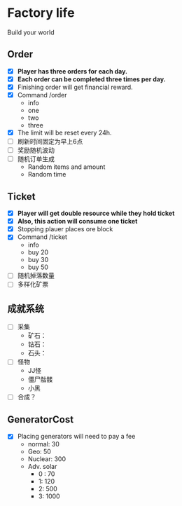 # Factory life #
Build your world

## Order ##
- [x] __Player has three orders for each day.__
- [x] __Each order can be completed three times per day.__
- [x] Finishing order will get financial reward.
- [x] Command /order
    - info
    - one
    - two
    - three
- [x] The limit will be reset every 24h.
- [ ] 刷新时间固定为早上6点
- [ ] 奖励随机波动
- [ ] 随机订单生成
    - Random items and amount
    - Random time

## Ticket ##
* [x] __Player will get double resource while they hold ticket__
* [x] __Also, this action will consume one ticket__
* [x] Stopping plauer places ore block
* [x] Command /ticket
    - info
    - buy 20
    - buy 30
    - buy 50
* [ ] 随机掉落数量
* [ ] 多样化矿票

## 成就系统 ##
* [ ] 采集
    - 矿石：
    - 钻石：
    - 石头：
* [ ] 怪物
    - JJ怪
    - 僵尸骷髅
    - 小黑
* [ ] 合成？

## GeneratorCost ##
* [x] Placing generators will need to pay a fee
    - normal:   30
    - Geo:      50
    - Nuclear:  300
    - Adv. solar
        - 0 :   70
        - 1:    120
        - 2:    500
        - 3:    1000

